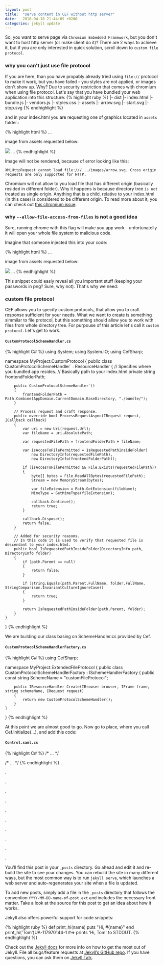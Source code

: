 ```yaml
---
layout: post
title:  "serve content in CEF without http server"
date:   2018-04-18 21:44:09 +0200
categories: jekyll update
---
```

So, you want to serve page via `Chromium Embedded Framework`, but you don't want to host http server (or make client do it)? There are 2 ways to achieve it, but if you are only interested in quick solution, scroll down to `custom file protocol`.

### why you can't just use file protocol

If you are here, than you have propably already tried using `file://` protocol to make it work, but you have failed - you styles are not applied, or images don't show up. Why? Due to security restriction that comes with chromium when using file protocol. Let's say that you have bundled your web application into this structure:
{% highlight ruby %}
|- dist
    |- index.html
    |- bundle.js
    |- vendors.js
    |- styles.css
    |- assets
        |- arrow.svg
        |- start.svg
        |- stop.svg
{% endhighlight %}

and in your index.html you are requesting one of graphics located in `assets` folder.:

{% highlight html %}
...
<p>image from assets requested below:</p>
<img src="images/arrow.svg"/>
...
{% endhighlight %}

Image will not be rendered, because of error looking like this:

`XMLHttpRequest cannot load file:///.../images/arrow.svg. Cross origin requests are only supported for HTTP.`

Chromium will not allow to you load file that has different origin (basically resided in different folder). Why it happens is because directory tree `is not` treated as single origin. Anything that is a child, relative to your index.html (in this case) is considered to be different origin. To read more about it, you can check out [this chromium issue][chromium-isue].

### why `--allow-file-access-from-files` is not a good idea

Sure, running chrome with this flag will make you app work - unfortunatelly it will open your whole file system to malicious code.

Imagine that someone injected this into your code:

{% highlight html %}
...
<p>image from assets requested below:</p>
<img src="../../very-important-stuff-inside/passwords.png"/>
...
{% endhighlight %}

This snippet could easly reveal all you important stuff (keeping your passwords in png? Sure, why not).
That's why we need:

### custom file protocol

CEF allows you to specify custom protocols, that allow you to craft response sufficient for your needs. What we want to create is something simmilar to file protocol, but this something should allow you to work with files from whole directory tree. For purpouse of this article let's call it `custom protocol`. Let's get to work.

#### `CustomProtocolSchemeHandler.cs`

{% highlight C# %}
using System;
using System.IO;
using CefSharp;

namespace MyProject.CustomProtocol
{
    public class CustomProtocolSchemeHandler` : ResourceHandler
    {
        // Specifies where you bundled app resides.
        // Basically path to your index.html
        private string frontendFolderPath;

        public CustomProtocolSchemeHandler`()
        {
            frontendFolderPath = Path.Combine(AppDomain.CurrentDomain.BaseDirectory, "./bundle/");
        }

        // Process request and craft response.
        public override bool ProcessRequestAsync(IRequest request, ICallback callback)
        {
            var uri = new Uri(request.Url);
            var fileName = uri.AbsolutePath;

            var requestedFilePath = frontendFolderPath + fileName;

            var isAccesToFilePermitted = IsRequestedPathInsideFolder(
                new DirectoryInfo(requestedFilePath),
                new DirectoryInfo(frontendFolderPath));

            if (isAccesToFilePermitted && File.Exists(requestedFilePath))
            {
                byte[] bytes = File.ReadAllBytes(requestedFilePath);
                Stream = new MemoryStream(bytes);

                var fileExtension = Path.GetExtension(fileName);
                MimeType = GetMimeType(fileExtension);

                callback.Continue();
                return true;
            }

            callback.Dispose();
            return false;
        }

        // Added for security reasons.
        // In this code it is used to verify that requested file is descendant to your index.html.
        public bool IsRequestedPathInsideFolder(DirectoryInfo path, DirectoryInfo folder)
        {
            if (path.Parent == null)
            {
                return false;
            }

            if (string.Equals(path.Parent.FullName, folder.FullName, StringComparison.InvariantCultureIgnoreCase))
            {
                return true;
            }

            return IsRequestedPathInsideFolder(path.Parent, folder);
        }
    }
}
{% endhighlight %}

We are building our class basing on SchemeHandler.cs provided by Cef.

#### `CustomProtocolSchemeHandlerFactory.cs`

{% highlight C# %}
using CefSharp;

namespace MyProject.ExtendedFileProtocol
{
    public class CustomProtocolSchemeHandlerFactory : ISchemeHandlerFactory
    {
        public const string SchemeName = "customFileProtocol";

        public IResourceHandler Create(IBrowser browser, IFrame frame, string schemeName, IRequest request)
        {
            return new CustomProtocolSchemeHandler();
        }
    }
}
{% endhighlight %}

At this point we are almost good to go. Now go to place, where you call Cef.Initialize(...), and add this code:

#### `Control.xaml.cs`

{% highlight C# %}
/* ... */

/* ... */
{% endhighlight %}
.

.

.

.

.

.

.

.

.

.

.

You’ll find this post in your `_posts` directory. Go ahead and edit it and re-build the site to see your changes. You can rebuild the site in many different ways, but the most common way is to run `jekyll serve`, which launches a web server and auto-regenerates your site when a file is updated.

To add new posts, simply add a file in the `_posts` directory that follows the convention `YYYY-MM-DD-name-of-post.ext` and includes the necessary front matter. Take a look at the source for this post to get an idea about how it works.

Jekyll also offers powerful support for code snippets:

{% highlight ruby %}
def print_hi(name)
  puts "Hi, #{name}"
end
print_hi('Tom')UA-117970144-1
#=> prints 'Hi, Tom' to STDOUT.
{% endhighlight %}

Check out the [Jekyll docs][jekyll-docs] for more info on how to get the most out of Jekyll. File all bugs/feature requests at [Jekyll’s GitHub repo][jekyll-gh]. If you have questions, you can ask them on [Jekyll Talk][jekyll-talk].

[jekyll-docs]: https://jekyllrb.com/docs/home
[jekyll-gh]:   https://github.com/jekyll/jekyll
[jekyll-talk]: https://talk.jekyllrb.com/
[chromium-isue]: https://bugs.chromium.org/p/chromium/issues/detail?id=47416